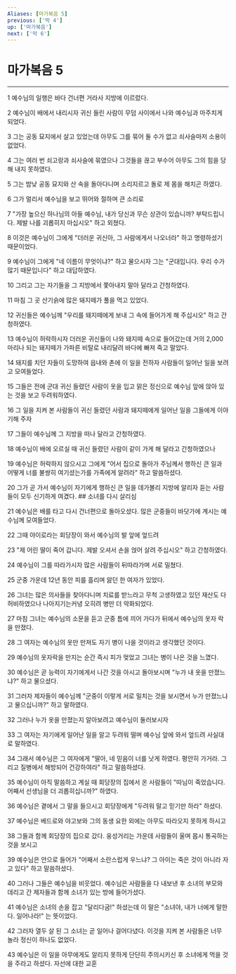 ```yaml
---
Aliases: [마가복음 5]
previous: ['막 4']
up: ['마가복음']
next: ['막 6']
---
```

# 마가복음 5

***


1 예수님의 일행은 바다 건너편 거라사 지방에 이르렀다. 

2 예수님이 배에서 내리시자 귀신 들린 사람이 무덤 사이에서 나와 예수님과 마주치게 되었다. 

3 그는 공동 묘지에서 살고 있었는데 아무도 그를 묶어 둘 수가 없고 쇠사슬마저 소용이 없었다. 

4 그는 여러 번 쇠고랑과 쇠사슬에 묶였으나 그것들을 끊고 부수어 아무도 그의 힘을 당해 내지 못하였다. 

5 그는 밤낮 공동 묘지와 산 속을 돌아다니며 소리지르고 돌로 제 몸을 해치곤 하였다. 

6 그가 멀리서 예수님을 보고 뛰어와 절하며 큰 소리로 

7 "가장 높으신 하나님의 아들 예수님, 내가 당신과 무슨 상관이 있습니까? 부탁드립니다. 제발 나를 괴롭히지 마십시오" 하고 외쳤다. 

8 이것은 예수님이 그에게 "더러운 귀신아, 그 사람에게서 나오너라" 하고 명령하셨기 때문이었다. 

9 예수님이 그에게 "네 이름이 무엇이냐?" 하고 물으시자 그는 "군대입니다. 우리 수가 많기 때문입니다" 하고 대답하였다. 

10 그리고 그는 자기들을 그 지방에서 쫓아내지 말아 달라고 간청하였다. 

11 마침 그 곳 산기슭에 많은 돼지떼가 풀을 먹고 있었다. 

12 귀신들은 예수님께 "우리를 돼지떼에게 보내 그 속에 들어가게 해 주십시오" 하고 간청하였다. 

13 예수님이 허락하시자 더러운 귀신들이 나와 돼지떼 속으로 들어갔는데 거의 2,000마리나 되는 돼지떼가 가파른 비탈로 내리달려 바다에 빠져 죽고 말았다. 

14 돼지를 치던 자들이 도망하여 읍내와 촌에 이 일을 전하자 사람들이 일어난 일을 보려고 모여들었다. 

15 그들은 전에 군대 귀신 들렸던 사람이 옷을 입고 맑은 정신으로 예수님 앞에 앉아 있는 것을 보고 두려워하였다. 

16 그 일을 지켜 본 사람들이 귀신 들렸던 사람과 돼지떼에게 일어난 일을 그들에게 이야기해 주자 

17 그들이 예수님께 그 지방을 떠나 달라고 간청하였다. 

18 예수님이 배에 오르실 때 귀신 들렸던 사람이 같이 가게 해 달라고 간청하였으나 

19 예수님은 허락하지 않으시고 그에게 "어서 집으로 돌아가 주님께서 행하신 큰 일과 어떻게 너를 불쌍히 여기셨는가를 가족에게 알려라" 하고 말씀하셨다. 

20 그가 곧 가서 예수님이 자기에게 행하신 큰 일을 데가볼리 지방에 알리자 듣는 사람들이 모두 신기하게 여겼다. ## 소녀를 다시 살리심 

21 예수님은 배를 타고 다시 건너편으로 돌아오셨다. 많은 군중들이 바닷가에 계시는 예수님께 모여들었다. 

22 그때 야이로라는 회당장이 와서 예수님의 발 앞에 엎드려 

23 "제 어린 딸이 죽어 갑니다. 제발 오셔서 손을 얹어 살려 주십시오" 하고 간청하였다. 

24 예수님이 그를 따라가시자 많은 사람들이 뒤따라가며 서로 밀쳤다. 

25 군중 가운데 12년 동안 피를 흘리며 앓던 한 여자가 있었다. 

26 그녀는 많은 의사들을 찾아다니며 치료를 받느라고 무척 고생하였고 있던 재산도 다 허비하였으나 나아지기는커녕 오히려 병만 더 악화되었다. 

27 마침 그녀는 예수님의 소문을 듣고 군중 틈에 끼어 가다가 뒤에서 예수님의 옷자 락을 만졌다. 

28 그 여자는 예수님의 옷만 만져도 자기 병이 나을 것이라고 생각했던 것이다. 

29 예수님의 옷자락을 만지는 순간 즉시 피가 멎었고 그녀는 병이 나은 것을 느꼈다. 

30 예수님은 곧 능력이 자기에게서 나간 것을 아시고 돌아보시며 "누가 내 옷을 만졌느냐?" 하고 물으셨다. 

31 그러자 제자들이 예수님께 "군중이 이렇게 서로 밀치는 것을 보시면서 누가 만졌느냐고 물으십니까?" 하고 말하였다. 

32 그러나 누가 옷을 만졌는지 알아보려고 예수님이 둘러보시자 

33 그 여자는 자기에게 일어난 일을 알고 두려워 떨며 예수님 앞에 와서 엎드려 사실대로 말하였다. 

34 그래서 예수님은 그 여자에게 "딸아, 네 믿음이 너를 낫게 하였다. 평안히 가거라. 그리고 질병에서 해방되어 건강하여라" 하고 말씀하셨다. 

35 예수님이 아직 말씀하고 계실 때 회당장의 집에서 온 사람들이 "따님이 죽었습니다. 어째서 선생님을 더 괴롭히십니까?" 하였다. 

36 예수님은 곁에서 그 말을 들으시고 회당장에게 "두려워 말고 믿기만 하라" 하셨다. 

37 예수님은 베드로와 야고보와 그의 동생 요한 외에는 아무도 따라오지 못하게 하시고 

38 그들과 함께 회당장의 집으로 갔다. 웅성거리는 가운데 사람들이 울며 몹시 통곡하는 것을 보시고 

39 예수님은 안으로 들어가 "어째서 소란스럽게 우느냐? 그 아이는 죽은 것이 아니라 자고 있다" 하고 말씀하셨다. 

40 그러나 그들은 예수님을 비웃었다. 예수님은 사람들을 다 내보낸 후 소녀의 부모와 데리고 간 제자들과 함께 소녀가 있는 방에 들어가셨다. 

41 예수님은 소녀의 손을 잡고 "달리다굼!" 하셨는데 이 말은 "소녀야, 내가 너에게 말한다. 일어나라!" 는 뜻이었다. 

42 그러자 열두 살 된 그 소녀는 곧 일어나 걸어다녔다. 이것을 지켜 본 사람들은 너무 놀라 정신이 하나도 없었다. 

43 예수님은 이 일을 아무에게도 알리지 못하게 단단히 주의시키신 후 소녀에게 먹을 것을 주라고 하셨다. 자선에 대한 교훈
